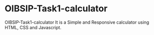 # OIBSIP-Task1-calculator

OIBSIP-Task1-calculator
It is a Simple and Responsive calculator using HTML, CSS and Javascript.
